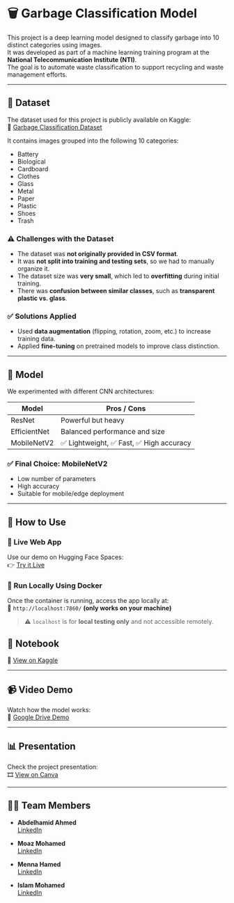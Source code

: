 # 🗑️ Garbage Classification Model

This project is a deep learning model designed to classify garbage into 10 distinct categories using images.  
It was developed as part of a machine learning training program at the **National Telecommunication Institute (NTI)**.  
The goal is to automate waste classification to support recycling and waste management efforts.

---

## 📂 Dataset

The dataset used for this project is publicly available on Kaggle:  
🔗 [Garbage Classification Dataset](https://www.kaggle.com/datasets/sumn2u/garbage-classification-v2)

It contains images grouped into the following 10 categories:
- Battery
- Biological
- Cardboard
- Clothes
- Glass
- Metal
- Paper
- Plastic
- Shoes
- Trash

### ⚠️ Challenges with the Dataset
- The dataset was **not originally provided in CSV format**.
- It was **not split into training and testing sets**, so we had to manually organize it.
- The dataset size was **very small**, which led to **overfitting** during initial training.
- There was **confusion between similar classes**, such as **transparent plastic vs. glass**.

### ✅ Solutions Applied
- Used **data augmentation** (flipping, rotation, zoom, etc.) to increase training data.
- Applied **fine-tuning** on pretrained models to improve class distinction.

---

## 🧠 Model

We experimented with different CNN architectures:

| Model        | Pros / Cons                              |
|--------------|-------------------------------------------|
| ResNet       | Powerful but heavy                        |
| EfficientNet | Balanced performance and size             |
| MobileNetV2  | ✅ Lightweight, ✅ Fast, ✅ High accuracy     |

### ✅ Final Choice: **MobileNetV2**
- Low number of parameters  
- High accuracy  
- Suitable for mobile/edge deployment  

---

## 🚀 How to Use

### 🔴 Live Web App
Use our demo on Hugging Face Spaces:  
👉 [Try it Live](https://huggingface.co/spaces/abdelhamed20/2)

### 🐳 Run Locally Using Docker

Once the container is running, access the app locally at:  
🔗 `http://localhost:7860/` **(only works on your machine)**

> ⚠️ `localhost` is for **local testing only** and not accessible remotely.

## 📓 Notebook
🔗 [View on Kaggle](https://www.kaggle.com/code/abdelhamedahmed2005/garbage-classification)

---

## 📹 Video Demo  
Watch how the model works:  
🎥 [Google Drive Demo](https://drive.google.com/file/d/1QI5EL0ExI8V7jYgFyjWBzCFnYRna1Kd8/view?usp=drive_link)

---

## 📊 Presentation  
Check the project presentation:  
🎞️ [View on Canva](https://www.canva.com/design/DAGvNRwc0Ek/E2qasZn5NQI6407GQfOkhg/edit)

---

## 👨‍💻 Team Members

- **Abdelhamid Ahmed**  
  [LinkedIn](https://www.linkedin.com/in/abdelhamed-ahmed-9428702a7)

- **Moaz Mohamed**  
  [LinkedIn](https://www.linkedin.com/in/moaz-mohamed-545725375)

- **Menna Hamed**  
  [LinkedIn](https://www.linkedin.com/in/mennaelsayedhamed)

- **Islam Mohamed**  
  [LinkedIn](https://www.linkedin.com/in/eslam-mohamed-ouda-57386729a)